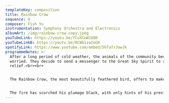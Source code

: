 ```yaml
---
templateKey: composition
title: Rainbow Crow
sequence: 9
composer: Fish Yu
instrumentation: Symphony Orchestra and Electronics
albumArt: /img/rainbow-crow-copy.jpeg
youTubeLink: https://youtu.be/YCuXCoW1UQ0
youTubeLinkB: https://youtu.be/RCWb1zaIeG8
spotifyLink: https://www.youtube.com/embed/5hTaTrJowJk
programmeNotes: >-
  After a long period of cold weather, the animals of the community become
  worried. They decide to send a messenger to the Great Sky Spirit to ask for
  relief.<br><br>


  The Rainbow Crow, the most beautifully feathered bird, offers to make the arduous journey. It travels safely and is rewarded by the Great Spirit with the gift of fire. He carries the gift in his beak back to his people, but upon his return, he does not appear to be the same bird that he once was.<br><br>


  The fire has scorched his plumage black, with only hints of his previous colour, and his voice has been made rough and hoarse by the smoke. In this way, his sacrifice is commemorated.<br><br>
---
```


